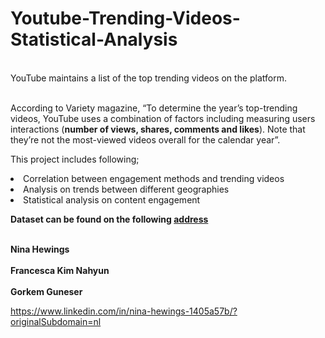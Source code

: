 # Youtube-Trending-Videos-Statistical-Analysis

<br>YouTube maintains a list of the top trending videos on the platform. </br>

<br>According to Variety magazine, “To determine the year’s top-trending videos, YouTube uses a combination of factors including measuring users interactions (<b>number of views, shares, comments and likes</b>). Note that they’re not the most-viewed videos overall for the calendar year”.</br>


This project includes following;
<li>Correlation between engagement methods and trending videos </li>
<li>Analysis on trends between different geographies</li>
<li>Statistical analysis on content engagement</li>


<b>Dataset can be found on the following [address](https://www.kaggle.com/rsrishav/youtube-trending-video-dataset)</b>


<br><b>Nina Hewings</b></br>
<br><b>Francesca Kim Nahyun</b></br>
<br><b>Gorkem Guneser</b></br>


https://www.linkedin.com/in/nina-hewings-1405a57b/?originalSubdomain=nl
